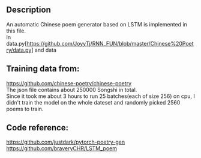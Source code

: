 ## Description   
An automatic Chinese poem generator based on LSTM is implemented in this file.   
In data.py[https://github.com/JoyyTj/RNN_FUN/blob/master/Chinese%20Poetry/data.py] and data
   
## Training data from:   
https://github.com/chinese-poetry/chinese-poetry   
The json file contains about 250000 Songshi in total.   
Since it took me about 3 hours to run 25 batches(each of size 256) on cpu, I didn't train the model on the whole dateset and randomly picked 2560 poems to train.   
   
##   Code reference:   
https://github.com/justdark/pytorch-poetry-gen   
https://github.com/braveryCHR/LSTM_poem
